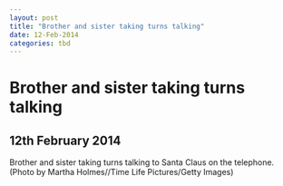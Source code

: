 ```yaml
---
layout: post
title: "Brother and sister taking turns talking"
date: 12-Feb-2014
categories: tbd
---
```


# Brother and sister taking turns talking

## 12th February 2014

Brother and sister taking turns talking to Santa Claus on the telephone.  (Photo by Martha Holmes//Time Life Pictures/Getty Images)

